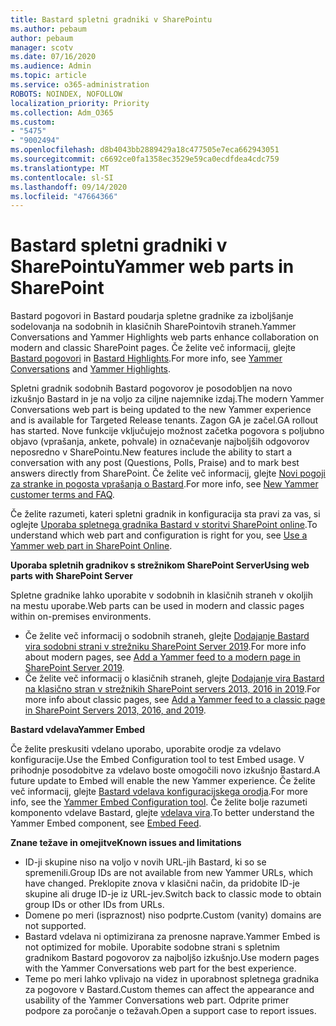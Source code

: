 ```yaml
---
title: Bastard spletni gradniki v SharePointu
ms.author: pebaum
author: pebaum
manager: scotv
ms.date: 07/16/2020
ms.audience: Admin
ms.topic: article
ms.service: o365-administration
ROBOTS: NOINDEX, NOFOLLOW
localization_priority: Priority
ms.collection: Adm_O365
ms.custom:
- "5475"
- "9002494"
ms.openlocfilehash: d8b4043bb2889429a18c477505e7eca662943051
ms.sourcegitcommit: c6692ce0fa1358ec3529e59ca0ecdfdea4cdc759
ms.translationtype: MT
ms.contentlocale: sl-SI
ms.lasthandoff: 09/14/2020
ms.locfileid: "47664366"
---
```

# <a name="yammer-web-parts-in-sharepoint"></a><span data-ttu-id="0b9c7-102">Bastard spletni gradniki v SharePointu</span><span class="sxs-lookup"><span data-stu-id="0b9c7-102">Yammer web parts in SharePoint</span></span>

<span data-ttu-id="0b9c7-103">Bastard pogovori in Bastard poudarja spletne gradnike za izboljšanje sodelovanja na sodobnih in klasičnih SharePointovih straneh.</span><span class="sxs-lookup"><span data-stu-id="0b9c7-103">Yammer Conversations and Yammer Highlights web parts enhance collaboration on modern and classic SharePoint pages.</span></span> <span data-ttu-id="0b9c7-104">Če želite več informacij, glejte [Bastard pogovori](https://support.microsoft.com/office/use-a-yammer-web-part-in-sharepoint-online-a53cfa0c-3d09-42c8-a286-1038a81c59da#conversations)  in  [Bastard Highlights](https://support.microsoft.com/office/use-a-yammer-web-part-in-sharepoint-online-a53cfa0c-3d09-42c8-a286-1038a81c59da#highlights).</span><span class="sxs-lookup"><span data-stu-id="0b9c7-104">For more info, see [Yammer Conversations](https://support.microsoft.com/office/use-a-yammer-web-part-in-sharepoint-online-a53cfa0c-3d09-42c8-a286-1038a81c59da#conversations)  and  [Yammer Highlights](https://support.microsoft.com/office/use-a-yammer-web-part-in-sharepoint-online-a53cfa0c-3d09-42c8-a286-1038a81c59da#highlights).</span></span>    

<span data-ttu-id="0b9c7-105">Spletni gradnik sodobnih Bastard pogovorov je posodobljen na novo izkušnjo Bastard in je na voljo za ciljne najemnike izdaj.</span><span class="sxs-lookup"><span data-stu-id="0b9c7-105">The modern Yammer Conversations web part is being updated to the new Yammer experience and is available for Targeted Release tenants.</span></span> <span data-ttu-id="0b9c7-106">Zagon GA je začel.</span><span class="sxs-lookup"><span data-stu-id="0b9c7-106">GA rollout has started.</span></span> <span data-ttu-id="0b9c7-107">Nove funkcije vključujejo možnost začetka pogovora s poljubno objavo (vprašanja, ankete, pohvale) in označevanje najboljših odgovorov neposredno v SharePointu.</span><span class="sxs-lookup"><span data-stu-id="0b9c7-107">New features include the ability to start a conversation with any post (Questions, Polls, Praise) and to mark best answers directly from SharePoint.</span></span> <span data-ttu-id="0b9c7-108">Če želite več informacij, glejte [Novi pogoji za stranke in pogosta vprašanja o Bastard](https://docs.microsoft.com/yammer/get-started-with-yammer/newyammer-faq).</span><span class="sxs-lookup"><span data-stu-id="0b9c7-108">For more info, see [New Yammer customer terms and FAQ](https://docs.microsoft.com/yammer/get-started-with-yammer/newyammer-faq).</span></span>

 <span data-ttu-id="0b9c7-109">Če želite razumeti, kateri spletni gradnik in konfiguracija sta pravi za vas, si oglejte [Uporaba spletnega gradnika Bastard v storitvi SharePoint online](https://support.microsoft.com/office/use-a-yammer-web-part-in-sharepoint-online-a53cfa0c-3d09-42c8-a286-1038a81c59da).</span><span class="sxs-lookup"><span data-stu-id="0b9c7-109">To understand which web part and configuration is right for you, see [Use a Yammer web part in SharePoint Online](https://support.microsoft.com/office/use-a-yammer-web-part-in-sharepoint-online-a53cfa0c-3d09-42c8-a286-1038a81c59da).</span></span>  

<span data-ttu-id="0b9c7-110">**Uporaba spletnih gradnikov s strežnikom SharePoint Server**</span><span class="sxs-lookup"><span data-stu-id="0b9c7-110">**Using web parts with SharePoint Server**</span></span>  

<span data-ttu-id="0b9c7-111">Spletne gradnike lahko uporabite v sodobnih in klasičnih straneh v okoljih na mestu uporabe.</span><span class="sxs-lookup"><span data-stu-id="0b9c7-111">Web parts can be used in modern and classic pages within on-premises environments.</span></span>

- <span data-ttu-id="0b9c7-112">Če želite več informacij o sodobnih straneh, glejte [Dodajanje Bastard vira sodobni strani v strežniku SharePoint Server 2019](https://docs.microsoft.com/yammer/integrate-yammer-with-other-apps/embed-a-feed-into-a-sharepoint-site#add-a-yammer-feed-to-a-modern-page-in-sharepoint-server-2019).</span><span class="sxs-lookup"><span data-stu-id="0b9c7-112">For more info about modern pages, see [Add a Yammer feed to a modern page in SharePoint Server 2019](https://docs.microsoft.com/yammer/integrate-yammer-with-other-apps/embed-a-feed-into-a-sharepoint-site#add-a-yammer-feed-to-a-modern-page-in-sharepoint-server-2019).</span></span> 
- <span data-ttu-id="0b9c7-113">Če želite več informacij o klasičnih straneh, glejte [Dodajanje vira Bastard na klasično stran v strežnikih SharePoint servers 2013, 2016 in 2019](https://docs.microsoft.com/yammer/integrate-yammer-with-other-apps/embed-a-feed-into-a-sharepoint-site#add-a-yammer-feed-to-a-classic-page-in-sharepoint-servers-2013-2016-and-2019).</span><span class="sxs-lookup"><span data-stu-id="0b9c7-113">For more info about classic pages, see [Add a Yammer feed to a classic page in SharePoint Servers 2013, 2016, and 2019](https://docs.microsoft.com/yammer/integrate-yammer-with-other-apps/embed-a-feed-into-a-sharepoint-site#add-a-yammer-feed-to-a-classic-page-in-sharepoint-servers-2013-2016-and-2019).</span></span>

<span data-ttu-id="0b9c7-114">**Bastard vdelava**</span><span class="sxs-lookup"><span data-stu-id="0b9c7-114">**Yammer Embed**</span></span>  

<span data-ttu-id="0b9c7-115">Če želite preskusiti vdelano uporabo, uporabite orodje za vdelavo konfiguracije.</span><span class="sxs-lookup"><span data-stu-id="0b9c7-115">Use the Embed Configuration tool to test Embed usage.</span></span> <span data-ttu-id="0b9c7-116">V prihodnje posodobitve za vdelavo boste omogočili novo izkušnjo Bastard.</span><span class="sxs-lookup"><span data-stu-id="0b9c7-116">A future update to Embed will enable the new Yammer experience.</span></span> <span data-ttu-id="0b9c7-117">Če želite več informacij, glejte [Bastard vdelava konfiguracijskega orodja](https://aka.ms/YammerEmbedConfigureTool).</span><span class="sxs-lookup"><span data-stu-id="0b9c7-117">For more info, see the [Yammer Embed Configuration tool](https://aka.ms/YammerEmbedConfigureTool).</span></span> <span data-ttu-id="0b9c7-118">Če želite bolje razumeti komponento vdelave Bastard, glejte [vdelava vira](https://aka.ms/YammerDevDocs).</span><span class="sxs-lookup"><span data-stu-id="0b9c7-118">To better understand the Yammer Embed component, see [Embed Feed](https://aka.ms/YammerDevDocs).</span></span>

<span data-ttu-id="0b9c7-119">**Znane težave in omejitve**</span><span class="sxs-lookup"><span data-stu-id="0b9c7-119">**Known issues and limitations**</span></span>

- <span data-ttu-id="0b9c7-120">ID-ji skupine niso na voljo v novih URL-jih Bastard, ki so se spremenili.</span><span class="sxs-lookup"><span data-stu-id="0b9c7-120">Group IDs are not available from new Yammer URLs, which have changed.</span></span> <span data-ttu-id="0b9c7-121">Preklopite znova v klasični način, da pridobite ID-je skupine ali druge ID-je iz URL-jev.</span><span class="sxs-lookup"><span data-stu-id="0b9c7-121">Switch back to classic mode to obtain group IDs or other IDs from URLs.</span></span>
- <span data-ttu-id="0b9c7-122">Domene po meri (ispraznost) niso podprte.</span><span class="sxs-lookup"><span data-stu-id="0b9c7-122">Custom (vanity) domains are not supported.</span></span>
- <span data-ttu-id="0b9c7-123">Bastard vdelava ni optimizirana za prenosne naprave.</span><span class="sxs-lookup"><span data-stu-id="0b9c7-123">Yammer Embed is not optimized for mobile.</span></span> <span data-ttu-id="0b9c7-124">Uporabite sodobne strani s spletnim gradnikom Bastard pogovorov za najboljšo izkušnjo.</span><span class="sxs-lookup"><span data-stu-id="0b9c7-124">Use modern pages with the Yammer Conversations web part for the best experience.</span></span>
- <span data-ttu-id="0b9c7-125">Teme po meri lahko vplivajo na videz in uporabnost spletnega gradnika za pogovore v Bastard.</span><span class="sxs-lookup"><span data-stu-id="0b9c7-125">Custom themes can affect the appearance and usability of the Yammer Conversations web part.</span></span> <span data-ttu-id="0b9c7-126">Odprite primer podpore za poročanje o težavah.</span><span class="sxs-lookup"><span data-stu-id="0b9c7-126">Open a support case to report issues.</span></span>